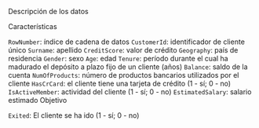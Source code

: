 Descripción de los datos

Características

`RowNumber`: índice de cadena de datos
`CustomerId`: identificador de cliente único
`Surname`: apellido
`CreditScore`: valor de crédito
`Geography`: país de residencia
`Gender`: sexo
`Age`: edad
`Tenure`: período durante el cual ha madurado el depósito a plazo fijo de un cliente (años)
`Balance`: saldo de la cuenta
`NumOfProducts`: número de productos bancarios utilizados por el cliente
`HasCrCard`: el cliente tiene una tarjeta de crédito (1 - sí; 0 - no)
`IsActiveMember`: actividad del cliente (1 - sí; 0 - no)
`EstimatedSalary`: salario estimado
Objetivo

`Exited`: El cliente se ha ido (1 - sí; 0 - no)